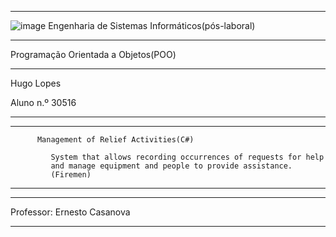 ***
![image](https://github.com/user-attachments/assets/e9bac288-2be1-4c96-b12c-1172d24b6450)
Engenharia de Sistemas Informáticos(pós-laboral)
***

Programação Orientada a Objetos(POO)
***     
Hugo Lopes

Aluno n.º 30516
***
***     
          
         
          Management of Relief Activities(C#) 
         
             System that allows recording occurrences of requests for help 
             and manage equipment and people to provide assistance.
             (Firemen)
     
     
***         
***   
Professor: Ernesto Casanova
***
